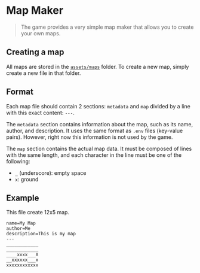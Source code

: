 # Map Maker

> The game provides a very simple map maker that allows you to create your own maps.

## Creating a map

All maps are stored in the [`assets/maps`](../assets/maps) folder. To create a new map, simply create a new file in that folder.

## Format

Each map file should contain 2 sections: `metadata` and `map` divided by a line with this exact content: `---`.

The `metadata` section contains information about the map, such as its name, author, and description. It uses the same format as `.env` files (key-value pairs). However, right now this information is not used by the game.

The `map` section contains the actual map data. It must be composed of lines with the same length, and each character in the line must be one of the following:

- `_` (underscore): empty space
- `x`: ground

## Example

This file create 12x5 map.

```
name=My Map
author=Me
description=This is my map
---
____________
____________
____xxxx___X
__xxxxxx___x
xxxxxxxxxxxx
```
